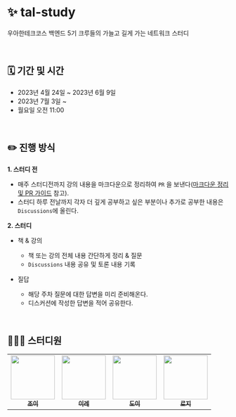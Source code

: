 # ✨ tal-study
우아한테크코스 백엔드 5기 크루들의 가늘고 길게 가는 네트워크 스터디

<br>

## 🗓️ 기간 및 시간
* 2023년 4월 24일 ~ 2023년 6월 9일
* 2023년 7월 3일 ~
* 월요일 오전 11:00

<br>

## ✏️ 진행 방식
**1. 스터디 전**
* 매주 스터디전까지 강의 내용을 마크다운으로 정리하여 `PR` 을 보낸다([마크다운 정리 및 PR 가이드](https://github.com/woowacourse-study/tal-study/wiki/%EB%A7%88%ED%81%AC%EB%8B%A4%EC%9A%B4-%EC%A0%95%EB%A6%AC-%EB%B0%8F-PR-%EA%B0%80%EC%9D%B4%EB%93%9C) 참고). 
* 스터디 하루 전날까지 각자 더 깊게 공부하고 싶은 부분이나 추가로 공부한 내용은 `Discussions`에 올린다.  

**2. 스터디**
* 책 & 강의
  * 책 또는 강의 전체 내용 간단하게 정리 & 질문
  * `Discussions` 내용 공유 및 토론 내용 기록

* 질답
  * 해당 주차 질문에 대한 답변을 미리 준비해온다.
  * 디스커션에 작성한 답변을 적어 공유한다.
    
<br>

## 👩🏻‍💻 스터디원
<table>
  <tr>
     <td align="center"><a href="https://github.com/yeonkkk"><img src="https://avatars.githubusercontent.com/u/88660886?v=4?v=4?s=100" width="100px;" alt=""/><br /><sub><b>조이</b></sub></a><br /></td>
    <td align="center"><a href="https://github.com/zillionme"><img src="https://avatars.githubusercontent.com/u/100172683?v=4?s=100" width="100px;" alt=""/><br /><sub><b>이레</b></sub></a><br /></td>
    <td align="center"><a href="https://github.com/yoondgu"><img src="https://avatars.githubusercontent.com/u/97426362?v=4?s=100" width="100px;" alt=""/><br /><sub><b>도이</b></sub></a><br /></td>
        <td align="center"><a href="https://github.com/kyY00n"><img src="https://avatars.githubusercontent.com/u/61582017?v=4?s=100" width="100px;" alt=""/><br /><sub><b>로지</b></sub></a><br /></td>
</tr>
</table>
